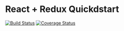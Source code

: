 # React + Redux Quickdstart

[![Build Status](https://travis-ci.org/victorfern91/react-redux-quickstart.svg?branch=master)](https://travis-ci.org/victorfern91/react-redux-quickstart)
[![Coverage Status](https://coveralls.io/repos/github/victorfern91/react-redux-quickstart/badge.svg?branch=master)](https://coveralls.io/github/victorfern91/react-redux-quickstart?branch=master)
